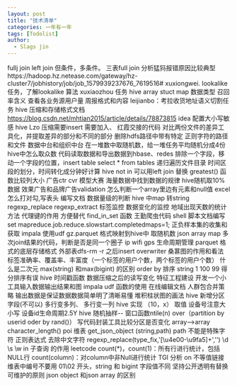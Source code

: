 ```yaml
---
layout: post
title: "技术清单"
categories: 一年有一年
tags: [Todolist]
author:
  - Slags jin
---
```


fullj join  left join  但条件，多条件。 三表full join 
分析猛犸报错原因比较典型https://hadoop.hz.netease.com/gateway/hz-cluster7/jobhistory/job/job_1579939237676_7619516#
xuxiongwei. lookalike 任务，了解lookalike 算法
xuxiaozhou 任务
hive array stuct map 数据类型
召回率含义
查看各业务源用户量
周报格式和内容
leijianbo：考拉收货地址语义切割任务
hive 压缩和存储格式文档 https://blog.csdn.net/mhtian2015/article/details/78873815
idea 配置大小写敏感
hive Lzo 压缩需要insert 需要加入、
红霞交接的代码
对比两份文件的差异工具化，并提取差异的部分和不同的部分
删除hdfs路径中带有特定 正则字符的路径和文件
数据中台和组织中台
在一堆数中取随机数，给一堆任务平均随机分成4份
hive中怎么取众数
代码读取数据和导出数据到hbase、redes
排除一个字段，移动一个字段的位置，insert table select * from tables 
递归遍历文件目录
时间区段的划分，时间转化成分钟好计算
hive not in 可以用left join 替换
greatest() 函数比较列大小
广告ctr cvr 模型大赛
海量数据中找到数据的规律
hive随机取10%数据
效果广告和品牌广告validation
怎么判断一个array里边有元素和null值
excel 怎么打对勾,写表头
编写文档
数据量级的判断
hive 中map 转string 
regexp_replace regexp_extract 
标签监控
数据变化的监控
地域出现天数的统计方法 
代理键的作用 方便替代
find_in_set 函数
王勤爬虫代码
shell 脚本文档编写
set mapreduce.job.reduce.slowstart.completedmaps=1;
正负样本集的收集和获取
impala 使用udf
gz.parquet 格式映射到hive中
取随机数
json array map
多次join结果的代码，判断是否是同一个圈子
ip wifi gps 
生命周期管理
parquet 格式的底层存储格式
外部表dfs-rm -r 之后insert overwriter 
桑葚图的作用和看法
标签准确率、覆盖率、丰富度（一个标签的用户个数，两个标签的用户个数）
什么是二次元
max(string) 和max(bigint) 的区别
order by  排序 string   1 100  99 得分排序有误
hive 时间戳函数
数据压缩之后的读写变化
特征工程建设
开发一个小工具输入数据输出结果和图
impala udf 函数的使用
在线编辑文档
人群包合并策略
输出数据是保证数据数据简单明了清晰易懂
堆积柱状图的画法
hive 新增分区字段(不可以)
多行变多列、 多行变一列
hive 实现 （10，x） 取值
设备号注意大小写
设备id生命周期2.5Y
hive 随机抽样-- 窗口函数ntile(n) over（partition by userid oder by rand()）
写代码封装工具比较分区是否变化
array<double>-->array<string>
character_length() 
poi 维表
get_json_object (string,path) path 不能是特殊字符
正则表达式 去除中文字符 regexp_replace(type_fix,'[\\u4e00-\\u9fa5]+','')
\\d \\s \\w
in  子查询 的作用
leetcode
count(*)，count(1)：所有行进行统计，包括NULL行   count(column)：对column中非Null进行统计
TGI 分析
on 不等值链接
维表中编号不要用 01\02 开头，string 和 bigint 字段值不同
坚持公开透明有替换可维护的原则
json object 和json array 的区别

